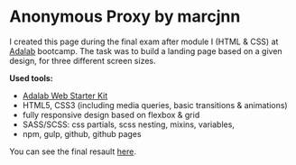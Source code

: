 # Anonymous Proxy by marcjnn

I created this page during the final exam after module I (HTML & CSS) at [Adalab](https://adalab.es/) bootcamp. The task was to build a landing page based on a given design, for three different screen sizes.

**Used tools:**

- [Adalab Web Starter Kit](https://github.com/Adalab/Adalab-web-starter-kit)
- HTML5, CSS3 (including media queries, basic transitions & animations)
- fully responsive design based on flexbox & grid
- SASS/SCSS: css partials, scss nesting, mixins, variables,
- npm, gulp, github, github pages

You can see the final resault [here](http://beta.adalab.es/modulo-1-evaluacion-final-marcjnn/).
